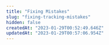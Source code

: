 ```yaml
---
title: "Fixing Mistakes"
slug: "fixing-tracking-mistakes"
hidden: false
createdAt: "2023-01-29T00:52:49.646Z"
updatedAt: "2023-01-29T00:57:06.954Z"
---
```

